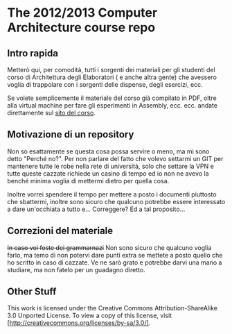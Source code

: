 The 2012/2013 Computer Architecture course repo
=============

Intro rapida
------------

Metterò qui, per comodità, tutti i sorgenti dei materiali per gli studenti del corso di Architettura degli Elaboratori (
e anche altra gente) che avessero voglia di trappolare con i sorgenti delle dispense, degli esercizi, ecc.

Se volete semplicemente il materiale del corso già compilato in PDF, oltre alla virtual machine per fare gli esperimenti
in Assembly, ecc. ecc. andate direttamente sul [sito del corso][1].

Motivazione di un repository
----------------------------

Non so esattamente se questa cosa possa servire o meno, ma mi sono detto "Perché no?". Per non parlare del fatto che
volevo settarmi un GIT per mantenere tutte le robe nella rete di università, solo che settare la VPN e tutte queste
cazzate richiede un casino di tempo ed io non ne avevo la benché minima voglia di mettermi dietro per quella cosa.

Inoltre vorrei spendere il tempo per mettere a posto i documenti piuttosto che sbattermi, inoltre sono sicuro che
qualcuno potrebbe essere interessato a dare un'occhiata a tutto e... Correggere? Ed a tal proposito...

Correzioni del materiale
------------------------

~~In caso voi foste dei grammarnazi~~ Non sono sicuro che qualcuno voglia farlo, ma temo di non potervi dare punti extra
se mettete a posto quello che ho scritto in caso di cazzate. Ve ne sarò grato e potrebbe darvi una mano a studiare, ma
non fatelo per un guadagno diretto.

Other Stuff
-----------

This work is licensed under the Creative Commons Attribution-ShareAlike 3.0 Unported License.
To view a copy of this license, visit [http://creativecommons.org/licenses/by-sa/3.0/].

[1]: http://brenta.disi.unitn.it/~bianchi/Arch2013/ "QUEL SITO LÌ :3"
